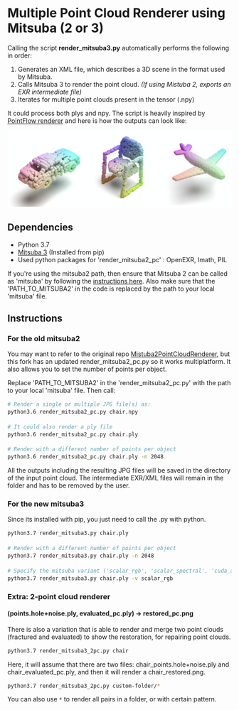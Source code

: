 # Multiple Point Cloud Renderer using Mitsuba (2 or 3)

Calling the script **render_mitsuba3.py** automatically performs the following in order:

  1. Generates an XML file, which describes a 3D scene in the format used by Mitsuba.
  2. Calls Mitsuba 3 to render the point cloud. _(If using Mistuba 2, exports an EXR intermediate file)_
  3. Iterates for multiple point clouds present in the tensor (.npy)
  
It could process both plys and npy. The script is heavily inspired by [PointFlow renderer](https://github.com/zekunhao1995/PointFlowRenderer) and here is how the outputs can look like:

![mitsuba rendering](resources/mitsuba_git.png)

## Dependencies
* Python 3.7
* [Mitsuba 3](http://www.mitsuba-renderer.org/)  (Installed from pip)
* Used python packages for 'render_mitsuba2_pc' : OpenEXR, Imath, PIL

If you're using the mitsuba2 path, then ensure that Mitsuba 2 can be called as 'mitsuba' by following the
[instructions here](https://mitsuba2.readthedocs.io/en/latest/src/getting_started/compiling.html#linux).
Also make sure that the 'PATH_TO_MITSUBA2' in the code is replaced by the path to your local 'mitsuba' file.

## Instructions

### For the old mitsuba2

You may want to refer to the original repo [Mistuba2PointCloudRenderer](https://github.com/tolgabirdal/Mitsuba2PointCloudRenderer), but
this fork has an updated render_mitsuba2_pc.py so it works multiplatform. It also allows you to set the number of points per object.

Replace 'PATH_TO_MITSUBA2' in the 'render_mitsuba2_pc.py' with the path to your local 'mitsuba' file. Then call:
```bash
# Render a single or multiple JPG file(s) as:
python3.6 render_mitsuba2_pc.py chair.npy

# It could also render a ply file
python3.6 render_mitsuba2_pc.py chair.ply

# Render with a different number of points per object
python3.6 render_mitsuba2_pc.py chair.ply -n 2048
```

All the outputs including the resulting JPG files will be saved in the directory of the input point cloud. The intermediate EXR/XML files will remain in the folder and has to be removed by the user.

### For the new mitsuba3
Since its installed with pip, you just need to call the .py with python.

```bash
python3.7 render_mitsuba3.py chair.ply

# Render with a different number of points per object
python3.7 render_mitsuba3.py chair.ply -n 2048

# Specify the mitsuba variant ('scalar_rgb', 'scalar_spectral', 'cuda_ad_rgb', 'llvm_ad_rgb'). Check --help to list the options.
python3.7 render_mitsuba3.py chair.ply -v scalar_rgb
```

### Extra: 2-point cloud renderer
#### (points.hole+noise.ply, evaluated_pc.ply) -> restored_pc.png

There is also a variation that is able to render and merge two point clouds (fractured and evaluated) to show the restoration, for repairing point clouds.
```bash
python3.7 render_mitsuba3_2pc.py chair
```
Here, it will assume that there are two files: chair_points.hole+noise.ply and chair_evaluated_pc.ply,
and then it will render a chair_restored.png.

```bash
python3.7 render_mitsuba3_2pc.py custom-folder/*
```
You can also use `*` to render all pairs in a folder, or with certain pattern.